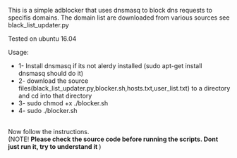 This is a simple adblocker that uses dnsmasq to block dns requests to specifis domains. 
The domain list are downloaded from various sources see black_list_updater.py 

Tested on ubuntu 16.04

Usage:
<ul>
  <li>1- Install dnsmasq if its not alerdy installed (sudo apt-get install dnsmasq should do it)</li>
  <li>2- download the source files(black_list_updater.py,blocker.sh,hosts.txt,user_list.txt) to a directory and cd into that directory</li>
  <li>3- sudo chmod +x ./blocker.sh</li> 
  <li>4- sudo ./blocker.sh</li> 
</ul>
<br>
Now follow the instructions. 
<br>
(NOTE! <b> Please check the source code before running the scripts. Dont just run it, try to understand it </b> )
